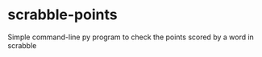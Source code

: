 scrabble-points
===============

Simple command-line py program to check the points scored by a word in scrabble
